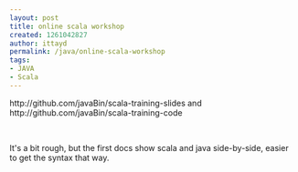 ```yaml
---
layout: post
title: online scala workshop
created: 1261042827
author: ittayd
permalink: /java/online-scala-workshop
tags:
- JAVA
- Scala
---
```

<p>http://github.com/javaBin/scala-training-slides and http://github.com/javaBin/scala-training-code</p>
<p>&nbsp;</p>
<p>It's a bit rough, but the first docs show scala and java side-by-side, easier to get the syntax that way.</p>
